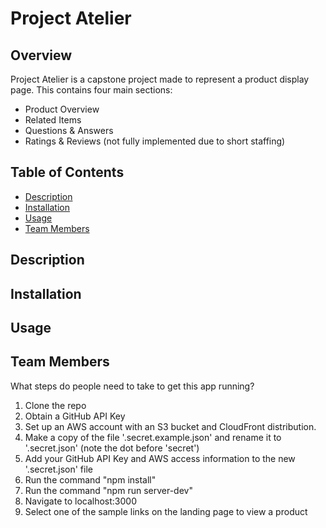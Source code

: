 # Project Atelier
## Overview
Project Atelier is a capstone project made to represent a product display page. This contains four main sections:
* Product Overview
* Related Items
* Questions & Answers
* Ratings & Reviews (not fully implemented due to short staffing)

## Table of Contents
* [Description](##Description)
* [Installation](##Installation)
* [Usage](##Usage)
* [Team Members](##Team-Members)

## Description

## Installation

## Usage

## Team Members

What steps do people need to take to get this app running?
1) Clone the repo
2) Obtain a GitHub API Key
3) Set up an AWS account with an S3 bucket and CloudFront distribution.
4) Make a copy of the file '.secret.example.json' and rename it to '.secret.json' (note the dot before 'secret')
5) Add your GitHub API Key and AWS access information to the new '.secret.json' file
6) Run the command "npm install"
7) Run the command "npm run server-dev"
8) Navigate to localhost:3000
9) Select one of the sample links on the landing page to view a product
